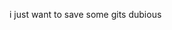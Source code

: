 i just want to save some gits
dubious


<!---




i don't know how to do this so im just gonna fill in the default
- 👋 Hi, I’m @GravityShark0
- 👀 I’m interested in ... python and linux(IUSEARCHBTWIUSEARCHBTWIUSEARCHBTWIUSEARCHBTWIUSEARCHBTWIUSEARCHBTWIUSEARCHBTW)
- 🌱 I’m currently learning ... arch linux and relearning python
- 💞️ I’m looking to collaborate on ... probably not, im only doing this to save gits to myself online and not to share
- 📫 How to reach me ... GravityShark#9155 or youtube GravityShark (im more active here)


GravityShark0/GravityShark0 is a ✨ special ✨ repository because its `README.md` (this file) appears on your GitHub profile.
You can click the Preview link to take a look at your changes.
--->
